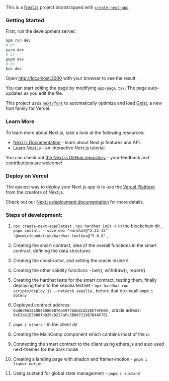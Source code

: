 This is a [Next.js](https://nextjs.org) project bootstrapped with [`create-next-app`](https://nextjs.org/docs/app/api-reference/cli/create-next-app).

### Getting Started

First, run the development server:

```bash
npm run dev
# or
yarn dev
# or
pnpm dev
# or
bun dev
```

Open [http://localhost:3000](http://localhost:3000) with your browser to see the result.

You can start editing the page by modifying `app/page.tsx`. The page auto-updates as you edit the file.

This project uses [`next/font`](https://nextjs.org/docs/app/building-your-application/optimizing/fonts) to automatically optimize and load [Geist](https://vercel.com/font), a new font family for Vercel.

### Learn More

To learn more about Next.js, take a look at the following resources:

- [Next.js Documentation](https://nextjs.org/docs) - learn about Next.js features and API.
- [Learn Next.js](https://nextjs.org/learn) - an interactive Next.js tutorial.

You can check out [the Next.js GitHub repository](https://github.com/vercel/next.js) - your feedback and contributions are welcome!

### Deploy on Vercel

The easiest way to deploy your Next.js app is to use the [Vercel Platform](https://vercel.com/new?utm_medium=default-template&filter=next.js&utm_source=create-next-app&utm_campaign=create-next-app-readme) from the creators of Next.js.

Check out our [Next.js deployment documentation](https://nextjs.org/docs/app/building-your-application/deploying) for more details.



### Steps of development:
1. `npx create-next-app@latest` , `npx hardhat init` -> in the blockchain dir , `pnpm install --save-dev "hardhat@^2.22.15" "@nomicfoundation/hardhat-toolbox@^5.0.0"` , 
2. Creating the smart contract, idea of the overall functions in the smart contract, defining the data structures
3. Creating the constructor, and setting the oracle inside it
4. Creating the other solidity functions - bet(), withdraw(), report()
5. Creating the hardhat tests for the smart contract, testing them, finally deploying them to the sepolia testnet - `npx hardhat run scripts/deploy.js --network sepolia` , before that do install `pnpm i dotenv`
6. Deployed contract address: `0xdBd963818848D860B76a59f7b6bbCA22EEf5F6B9` , oracle adress: `0xF2de1E3000fbD29cD227aFc3B86721987B4AF701`

7. `pnpm i ethers` - in the client dir
8. Creating the MainComp component which contains most of the ui
9. Connecting the smart contract to the client using ethers.js and also used next-themes for the dark mode
10. Creating a landing page with shadcn and framer-motion - `pnpm i framer-motion`
11. Using zuztand for global state management - `pnpm i zustand`